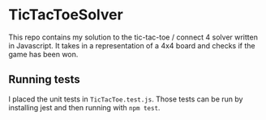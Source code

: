 # TicTacToeSolver
This repo contains my solution to the tic-tac-toe / connect 4 solver written in Javascript. It takes in a representation of a 4x4 board and checks if the game has been won.

## Running tests
I placed the unit tests in `TicTacToe.test.js`. Those tests can be run by installing jest and then running with `npm test`.

